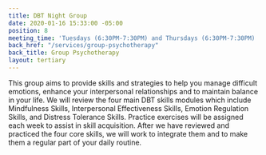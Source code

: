 ```yaml
---
title: DBT Night Group
date: 2020-01-16 15:33:00 -05:00
position: 8
meeting_time: 'Tuesdays (6:30PM-7:30PM) and Thursdays (6:30PM-7:30PM) '
back_href: "/services/group-psychotherapy"
back_title: Group Psychotherapy
layout: tertiary
---
```


This group aims to provide skills and strategies to help you manage difficult emotions, enhance your interpersonal relationships and to maintain balance in your life. We will review the four main DBT skills modules which include Mindfulness Skills, Interpersonal Effectiveness Skills, Emotion Regulation Skills, and Distress Tolerance Skills. Practice exercises will be assigned each week to assist in skill acquisition. After we have reviewed and practiced the four core skills, we will work to integrate them and to make them a regular part of your daily routine.
